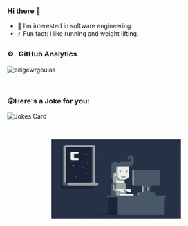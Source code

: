 ### Hi there 👋

- 🔭 I’m interested in software engineering.
- ⚡ Fun fact: I like running and weight lifting.

### ⚙️ &nbsp; GitHub Analytics
<p align="left">
  <img align="center" src="https://github-readme-stats.vercel.app/api/top-langs?username=billgewrgoulas&show_icons=true&theme=tokyonight&locale=en&layout=compact" alt="billgewrgoulas" />  
 
</p>

<br>

### 😜Here's a Joke for you:
<p align="left">
  <img src="https://readme-jokes.vercel.app/api" alt="Jokes Card" />
</p>

<br>

<p align="center">
  <img alt="Night Coding" src="https://raw.githubusercontent.com/AVS1508/AVS1508/master/assets/Night-Coding.gif" align="center"/>
</p>
